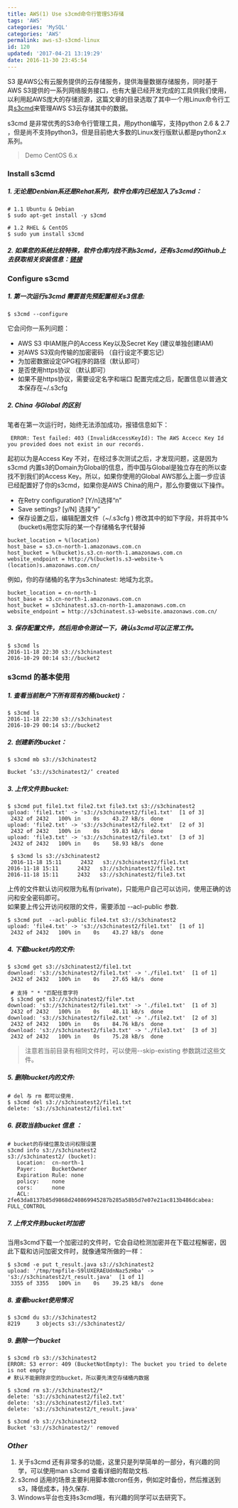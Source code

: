 ```yaml
---
title: AWS(1) Use s3cmd命令行管理S3存储
tags: 'AWS'
categories: 'MySQL'
categories: 'AWS'
permalink: aws-s3-s3cmd-linux
id: 120
updated: '2017-04-21 13:19:29'
date: 2016-11-30 23:45:54
---
```



S3 是AWS公有云服务提供的云存储服务，提供海量数据存储服务，同时基于AWS S3提供的一系列网络服务接口，也有大量已经开发完成的工具供我们使用，以利用起AWS庞大的存储资源，这篇文章的目录选取了其中一个用Linux命令行工具[s3cmd](http://s3tools.org)来管理AWS S3云存储其中的数据。

s3cmd 是非常优秀的S3命令行管理工具，用python编写，支持python 2.6 & 2.7 ，但是尚不支持python3，但是目前绝大多数的Linux发行版默认都是python2.x 系列。

> Demo CentOS 6.x

### **Install s3cmd**
##### 1. 无论是Denbian系还是Rehat系列，软件仓库内已经加入了s3cmd：

```
# 1.1 Ubuntu & Debian
$ sudo apt-get install -y s3cmd

# 1.2 RHEL & CentOS
$ sudo yum install s3cmd
```

##### 2. 如果您的系统比较特殊，软件仓库内找不到s3cmd，还有s3cmd的Github上去获取相关安装信息：[链接](https://github.com/s3tools/s3cmd)

### **Configure s3cmd**
##### 1. 第一次运行s3cmd 需要首先预配置相关s3信息:
```
$ s3cmd --configure
```
它会问你一系列问题：
-  AWS S3 中IAM账户的Access Key以及Secret Key (建议单独创建IAM)
-  对AWS S3双向传输的加密密码 （自行设定不要忘记）
-  为加密数据设定GPG程序的路径（默认即可）
-  是否使用https协议 （默认即可）
-  如果不是https协议，需要设定名字和端口
配置完成之后，配置信息以普通文本保存在~/.s3cfg
##### 2. China 与Global 的区别
笔者在第一次运行时，始终无法添加成功，报错信息如下：
```
 ERROR: Test failed: 403 (InvalidAccessKeyId): The AWS Accecc Key Id you provided does not exist in our records.
```
起初以为是Access Key 不对，在经过多次测试之后，才发现问题，这是因为s3cmd 内置s3的Domain为Global的信息，而中国与Global是独立存在的所以查找不到我们的Access Key。所以，如果你使用的Global AWS那么上面一步应该已经配置好了你的s3cmd，如果你是AWS China的用户，那么你要做以下操作。

* 在Retry configuration? [Y/n]选择“n”
* Save settings? [y/N] 选择“y”
* 保存设置之后，编辑配置文件（~/.s3cfg ) 修改其中的如下字段，并将其中%(bucket)s用您实际的某一个存储桶名字代替掉
```
bucket_location = %(location)
host_base = s3.cn-north-1.amazonaws.com.cn
host_bucket = %(bucket)s.s3.cn-north-1.amazonaws.com.cn
website_endpoint = http://%(bucket)s.s3-website-%(location)s.amazonaws.com.cn/
```
例如，你的存储桶的名字为s3chinatest: 地域为北京。
```
bucket_location = cn-north-1
host_base = s3.cn-north-1.amazonaws.com.cn
host_bucket = s3chinatest.s3.cn-north-1.amazonaws.com.cn
website_endpoint = http://s3chinatest.s3-website.amazonaws.com.cn/
```
##### 3. 保存配置文件，然后用命令测试一下，确认s3cmd可以正常工作。
```
$ s3cmd ls
2016-11-18 22:30 s3://s3chinatest
2016-10-29 00:14 s3://bucket2
```
### **s3cmd 的基本使用**
##### 1. 查看当前账户下所有现有的桶(bucket)：
```
$ s3cmd ls
2016-11-18 22:30 s3://s3chinatest
2016-10-29 00:14 s3://bucket2
```
##### 2. 创建新的bucket：
```
$ s3cmd mb s3://s3chinatest2

Bucket ’s3://s3chinatest2/’ created
```
##### 3. 上传文件到bucket:
```
$ s3cmd put file1.txt file2.txt file3.txt s3://s3chinatest2
upload: 'file1.txt' -> 's3://s3chinatest2/file1.txt'  [1 of 3]
 2432 of 2432   100% in    0s    43.27 kB/s  done
upload: 'file2.txt' -> 's3://s3chinatest2/file2.txt'  [2 of 3]
 2432 of 2432   100% in    0s    59.83 kB/s  done
upload: 'file3.txt' -> 's3://s3chinatest2/file3.txt'  [3 of 3]
 2432 of 2432   100% in    0s    58.93 kB/s  done

 $ s3cmd ls s3://s3chinatest2
 2016-11-18 15:11      2432   s3://s3chinatest2/file1.txt
2016-11-18 15:11      2432   s3://s3chinatest2/file2.txt
2016-11-18 15:11      2432   s3://s3chinatest2/file3.txt
```
上传的文件默认访问权限为私有(private)，只能用户自己可以访问，使用正确的访问和安全密码即可。<br>
如果要上传公开访问权限的文件，需要添加 --acl-public 参数.
```
$ s3cmd put  --acl-public file4.txt s3://s3chinatest2
upload: 'file4.txt' -> 's3://s3chinatest2/file1.txt'  [1 of 1]
 2432 of 2432   100% in    0s    43.27 kB/s  done
```
##### 4. 下载bucket内的文件:
```
$ s3cmd get s3://s3chinatest2/file1.txt
download: 's3://s3chinatest2/file1.txt' -> './file1.txt'  [1 of 1]
 2432 of 2432   100% in    0s    27.65 kB/s  done

 # 支持 " * "匹配任意字符
 $ s3cmd get s3://s3chinatest2/file*.txt
download: 's3://s3chinatest2/file1.txt' -> './file1.txt'  [1 of 3]
 2432 of 2432   100% in    0s    48.11 kB/s  done
download: 's3://s3chinatest2/file2.txt' -> './file2.txt'  [2 of 3]
 2432 of 2432   100% in    0s    84.76 kB/s  done
download: 's3://s3chinatest2/file3.txt' -> './file3.txt'  [3 of 3]
 2432 of 2432   100% in    0s    75.28 kB/s  done
```
> 注意若当前目录有相同文件时，可以使用--skip-existing 参数跳过这些文件。
##### 5. 删除bucket内的文件:
```
# del 与 rm 都可以使用.
$ s3cmd del s3://s3chinatest2/file1.txt
delete: 's3://s3chinatest2/file1.txt'
```
##### 6. 获取当前bucket 信息 ：
```
# bucket的存储位置及访问权限设置
s3cmd info s3://s3chinatest2
s3://s3chinatest2/ (bucket):
   Location:  cn-north-1
   Payer:     BucketOwner
   Expiration Rule: none
   policy:    none
   cors:      none
   ACL:       2fe63da8137b85d9868d240869945287b285a58b5d7e07e21ac813b486dcabea: FULL_CONTROL
```
##### 7. 上传文件到bucket时加密
当用s3cmd下载一个加密过的文件时，它会自动检测加密并在下载过程解密，因此下载和访问加密文件时，就像通常所做的一样：
```
$ s3cmd -e put t_result.java s3://s3chinatest2
upload: '/tmp/tmpfile-S9lUXERAEUdnNaz5zHba' -> 's3://s3chinatest2/t_result.java'  [1 of 1]
 3355 of 3355   100% in    0s    39.25 kB/s  done
```
##### 8. 查看bucket使用情况
```
$ s3cmd du s3://s3chinatest2
8219     3 objects s3://s3chinatest2/
```
##### 9. 删除一个bucket
```
$ s3cmd rb s3://s3chinatest2
ERROR: S3 error: 409 (BucketNotEmpty): The bucket you tried to delete is not empty
# 默认不能删除非空的bucket，所以要先清空存储桶内数据

$ s3cmd rm s3://s3chinatest2/*
delete: 's3://s3chinatest2/file2.txt'
delete: 's3://s3chinatest2/file3.txt'
delete: 's3://s3chinatest2/t_result.java'

$ s3cmd rb s3://s3chinatest2
Bucket 's3://s3chinatest2/' removed
```

### *Other*
 1. 关于s3cmd 还有非常多的功能，这里只是列举简单的一部分，有兴趣的同学，可以使用man s3cmd 查看详细的帮助文档.
 2. s3cmd 适用的场景主要利用脚本做cron任务，例如定时备份，然后推送到s3，降低成本，持久保存.
 3. Windows平台也支持s3cmd哦，有兴趣的同学可以去研究下。

